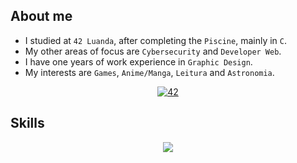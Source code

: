 ## About me

- I studied at `42 Luanda`, after completing the `Piscine`, mainly in `C`.
- My other areas of focus are `Cybersecurity` and `Developer Web`.
- I have one years of work experience in `Graphic Design`.
- My interests are `Games`, `Anime/Manga`, `Leitura` and `Astronomia`.
<p align="center">
 <a href='https://profile.intra.42.fr/users/bmidimo' target="_blank"><img alt='42' src='https://img.shields.io/badge/Luanda-100000?style=flat&logo=42&logoColor=white&labelColor=000000&color=000000'/></a>
  </a>
  
## Skills

<p align="center">
  <a href="https://skillicons.dev">
    <img src="https://skillicons.dev/icons?i=c,html,css,github,bash,linux,vscode,ps,wordpress" />
  </a>
</p>
